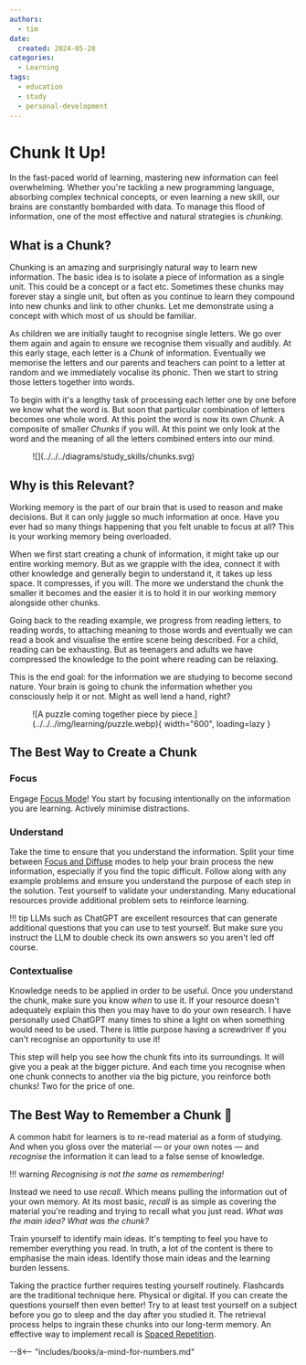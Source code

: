 ```yaml
---
authors:
  - tim
date:
  created: 2024-05-28
categories:
  - Learning
tags:
  - education
  - study
  - personal-development
---
```


# Chunk It Up!

In the fast-paced world of learning, mastering new information can feel overwhelming. Whether you're tackling a new programming language, absorbing complex technical concepts, or even learning a new skill, our brains are constantly bombarded with data. To manage this flood of information, one of the most effective and natural strategies is _chunking_.

<!-- more -->

## What is a Chunk?
Chunking is an amazing and surprisingly natural way to learn new information. The basic idea is to isolate a piece of information as a single unit. This could be a concept or a fact etc. Sometimes these chunks may forever stay a single unit, but often as you continue to learn they compound into new chunks and link to other chunks. Let me demonstrate using a concept with which most of us should be familiar.

As children we are initially taught to recognise single letters. We go over them again and again to ensure we recognise them visually and audibly. At this early stage, each letter is a _Chunk_ of information. Eventually we memorise the letters and our parents and teachers can point to a letter at random and we immediately vocalise its phonic. Then we start to string those letters together into words.

To begin with it's a lengthy task of processing each letter one by one before we know what the word is. But soon that particular combination of letters becomes one whole word. At this point the word is now its own _Chunk_. A composite of smaller _Chunks_ if you will. At this point we only look at the word and the meaning of all the letters combined enters into our mind.

<figure markdown="span">
  ![](../../../diagrams/study_skills/chunks.svg)
</figure>

## Why is this Relevant?
Working memory is the part of our brain that is used to reason and make decisions. But it can only juggle so much information at once. Have you ever had so many things happening that you felt unable to focus at all? This is your working memory being overloaded.

When we first start creating a chunk of information, it might take up our entire working memory. But as we grapple with the idea, connect it with other knowledge and generally begin to understand it, it takes up less space. It compresses, if you will. The more we understand the chunk the smaller it becomes and the easier it is to hold it in our working memory alongside other chunks.

Going back to the reading example, we progress from reading letters, to reading words, to attaching meaning to those words and eventually we can read a book and visualise the entire scene being described. For a child, reading can be exhausting. But as teenagers and adults we have compressed the knowledge to the point where reading can be relaxing.

This is the end goal: for the information we are studying to become second nature. Your brain is going to chunk the information whether you consciously help it or not. Might as well lend a hand, right?

<figure markdown="span">
  ![A puzzle coming together piece by piece.](../../../img/learning/puzzle.webp){ width="600", loading=lazy }
</figure>


## The Best Way to Create a Chunk
### Focus
Engage [Focus Mode](./the-two-learning-modes.md#focused)! You start by focusing intentionally on the information you are learning. Actively minimise distractions.

### Understand
Take the time to ensure that you understand the information. Split your time between [Focus and Diffuse](./the-two-learning-modes.md#combine-the-two) modes to help your brain process the new information, especially if you find the topic difficult. Follow along with any example problems and ensure you understand the purpose of each step in the solution. Test yourself to validate your understanding. Many educational resources provide additional problem sets to reinforce learning.

!!! tip
    LLMs such as ChatGPT are excellent resources that can generate additional questions that you can use to test yourself. But make sure you instruct the LLM to double check its own answers so you aren't led off course.

### Contextualise
Knowledge needs to be applied in order to be useful. Once you understand the chunk, make sure you know _when_ to use it. If your resource doesn't adequately explain this then you may have to do your own research. I have personally used ChatGPT many times to shine a light on when something would need to be used. There is little purpose having a screwdriver if you can't recognise an opportunity to use it!

This step will help you see how the chunk fits into its surroundings. It will give you a peak at the bigger picture. And each time you recognise when one chunk connects to another via the big picture, you reinforce both chunks! Two for the price of one.


## The Best Way to Remember a Chunk :brain:
A common habit for learners is to re-read material as a form of studying. And when you gloss over the material — or your own notes — and _recognise_ the information it can lead to a false sense of knowledge. 

!!! warning
    _Recognising is not the same as remembering!_

Instead we need to use _recall_. Which means pulling the information out of your own memory. At its most basic, _recall_ is as simple as covering the material you're reading and trying to recall what you just read. _What was the main idea? What was the chunk?_

Train yourself to identify main ideas. It's tempting to feel you have to remember everything you read. In truth, a lot of the content is there to emphasise the main ideas. Identify those main ideas and the learning burden lessens.

Taking the practice further requires testing yourself routinely. Flashcards are the traditional technique here. Physical or digital. If you can create the questions yourself then even better! Try to at least test yourself on a subject before you go to sleep and the day after you studied it. The retrieval process helps to ingrain these chunks into our long-term memory. An effective way to implement recall is [Spaced Repetition](./spaced-repetition.md).


--8<-- "includes/books/a-mind-for-numbers.md"